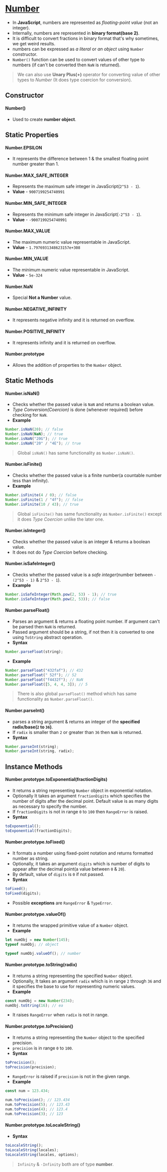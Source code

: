 # [Number]()

- In **JavaScript**, numbers are represented as _floating-point value_ (not an integer).
- Internally, numbers are represented in **binary format(base 2)**.
- It is difficult to convert fractions in binary format that's why sometimes, we get weird results.
- numbers can be expressed as _a literal_ or _an object_ using `Number` constructor.
- `Number()` function can be used to convert values of other type to numbers (if can't be converted then `NaN` is returned).

> We can also use **Unary Plus(+)** operator for converting value of other types to _Number_ (It does type coercion for conversion).

## Constructor

#### Number()

- Used to create **number object**.

## Static Properties

#### Number.EPSILON

- It represents the difference between 1 & the smallest floating point number greater than 1.

#### Number.MAX_SAFE_INTEGER

- Represents the maximum safe integer in JavaScript(`2^53 - 1`).
- **Value** - `9007199254740991`

#### Number.MIN_SAFE_INTEGER

- Represents the minimum safe integer in JavaScript(`-2^53 - 1`).
- **Value** - `-9007199254740991`

#### Number.MAX_VALUE

- The maximum numeric value representable in JavaScript.
- **Value** - `1.7976931348623157e+308`

#### Number.MIN_VALUE

- The minimum numeric value representable in JavaScript.
- **Value** - `5e-324`

#### Number.NaN

- Special **Not a Number** value.

#### Number.NEGATIVE_INFINITY

- It represents negative infinity and it is returned on overflow.

#### Number.POSITIVE_INFINITY

- It represents infinity and it is returned on overflow.

#### Number.prototype

- Allows the addition of properties to the `Number` object.

## Static Methods

#### Number.isNaN()

- Checks whether the passed value is `NaN` and returns a boolean value.
- _Type Conversion(Coercion)_ is done (whenever required) before checking for `NaN`.
- **Example**

```js
Number.isNaN(20); // false
Number.isNaN(NaN); // true
Number.isNaN("20G"); // true
Number.isNaN("20" / "4E"); // true
```

> Global `isNaN()` has same functionality as `Number.isNaN()`.

#### Number.isFinite()

- Checks whether the passed value is a finite number(a countable number less than infinity).
- **Example**

```js
Number.isFinite(4 / 0); // false
Number.isFinite(1 / "4f"); // false
Number.isFinite(10 / 43); // true
```

> Global `isFinite()` has same functionality as `Number.isFinite()` except it does _Type Coercion_ unlike the later one.

#### Number.isInteger()

- Checks whether the passed value is an integer & returns a boolean value.
- It does not do _Type Coercion_ before checking.

#### Number.isSafeInteger()

- Checks whether the passed value is a _safe integer_(number between `-(2^53 - 1)` & `2^53 - 1`).
- **Example**

```js
Number.isSafeInteger(Math.pow(2, 53) - 1); // true
Number.isSafeInteger(Math.pow(2, 53)); // false
```

#### Number.parseFloat()

- Parses an argument & returns a floating point number. If argument can't be parsed then `NaN` is returned.
- Passed argument should be a string, if not then it is converted to one using `ToString` abstract operation.
- **Syntax**

```js
Number.parseFloat(string);
```

- **Example**

```js
Number.parseFloat("432faf"); // 432
Number.parseFloat(" 52f"); // 52
Number.parseFloat("f4432f"); // NaN
Number.parseFloat([5, 4, 4, 3]); // 5
```

> There is also global `parseFloat()` method which has same functionality as `Number.parseFloat()`.

#### Number.parseInt()

- parses a string argument & returns an integer of the **specified radix/base(`2` to `36`)**.
- If `radix` is smaller than `2` or greater than `36` then `NaN` is returned.
- **Syntax**

```js
Number.parseInt(string);
Number.parseInt(string, radix);
```

## Instance Methods

#### Number.prototype.toExponential(fractionDigits)

- It returns a string representing `Number` object in exponential notation.
- Optionally It takes an argument `fractionDigits` which specifies the number of digits after the decimal point. Default value is as many digits as necessary to specify the number.
- If `fractionDigits` is not in range `0` to `100` then `RangeError` is raised.
- **Syntax**

```js
toExponential();
toExponential(fractionDigits);
```

#### Number.prototype.toFixed()

- It formats a number using fixed-point notation and returns formatted number as string.
- Optionally, it takes an argument `digits` which is number of digits to appear after the decimal point(a value between `0` & `20`).
- By default, value of `digits` is `0` if not passed.
- **Syntax**

```js
toFixed();
toFixed(digits);
```

- Possible **exceptions** are `RangeError` & `TypeError`.

#### Number.prototype.valueOf()

- It returns the wrapped primitive value of a `Number` object.
- **Example**

```js
let numObj = new Number(145);
typeof numObj; // object

typeof numObj.valueOf(); // number
```

#### Number.prototype.toString(radix)

- It returns a string representing the specified `Number` object.
- Optionally, It takes an argument `radix` which is in range `2` through `36` and it specifies the base to use for representing numeric values.
- **Example**

```js
const numObj = new Number(234);
numObj.toString(16); // ea
```

- It raises `RangeError` when `radix` is not in range.

#### Number.prototype.toPrecision()

- It returns a string representing the `Number` object to the specified precision.
- `precision` is in range `0` to `100`.
- **Syntax**

```js
toPrecision();
toPrecision(precision);
```

- `RangeError` is raised if `precision` is not in the given range.
- **Example**

```js
const num = 123.434;

num.toPrecision(); // 123.434
num.toPrecision(5); // 123.43
num.toPrecision(4); // 123.4
num.toPrecision(3); // 123
```

#### Number.prototype.toLocaleString()

- **Syntax**

```js
toLocaleString();
toLocaleString(locales);
toLocaleString(locales, options);
```

> `Infinity` & `-Infinity` both are of type **number**.
